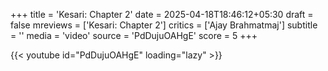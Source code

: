 +++
title = 'Kesari: Chapter 2'
date = 2025-04-18T18:46:12+05:30
draft = false
mreviews = ['Kesari: Chapter 2']
critics = ['Ajay Brahmatmaj']
subtitle = ''
media = 'video'
source = 'PdDujuOAHgE'
score = 5
+++

{{< youtube id="PdDujuOAHgE" loading="lazy" >}}
